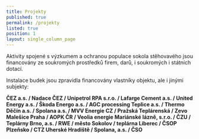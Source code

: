 ```yaml
---
title: Projekty
published: true
permalink: /projekty
listed: true
position: 1
layout: single_column_page
---
```

Aktivity spojené s výzkumem a ochranou populace sokola stěhovavého jsou financovány ze soukromých prostředků firem, darů, i soukromých i státních dotací.

Instalace budek jsou zpravidla financovány vlastníky objektu, ale i jinými subjekty: 

**ČEZ a.s. / Nadace ČEZ / Unipetrol RPA s.r.o. / Lafarge Cement a.s. / United Energy a.s. / Škoda Energo a.s. / AGC processing Teplice a.s. / Thermo Děčín a.s. / Spolana a.s. / MVV Energie CZ / Pražská Teplárenská / Zevo Malešice Praha / AOPK ČR / Veolia energie Mariánské lázně, s.r.o. / ČZU / Teplárny Brno, a.s. / RWE / město Sokolov / teplárna Liberec / ČSOP Plzeňsko / CTZ Uherské Hradiště / Spolana, a.s. / ČSO**
